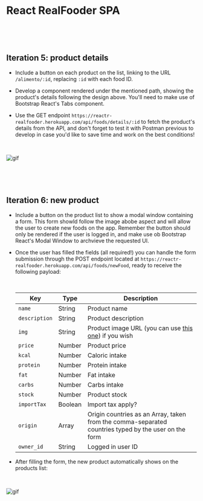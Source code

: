 # React RealFooder SPA

<p>&nbsp;</p>
<p>&nbsp;</p>

## Iteration 5: product details

- Include a button on each product on the list, linking to the URL `/alimento/:id`, replacing `:id` with each food ID. 

- Develop a component rendered under the mentioned path, showing the product's details following the design above. You'll need to make use of Bootstrap React's Tabs component.

-  Use the GET endpoint `https://reactr-realfooder.herokuapp.com/api/foods/details/:id` to fetch the product's details from the API, and don't forget to test it with Postman previous to develop in case you'd like to save time and work on the best conditions! <p>&nbsp;</p>

![gif](https://res.cloudinary.com/ironhack-german/video/upload/e_loop/v1591030188/vid6.gif)
<p>&nbsp;</p>
<p>&nbsp;</p>


## Iteration 6: new product

- Include a button on the product list to show a modal window containing a form. This form showld follow the image abobe aspect and will allow the user to create new foods on the app. Remember the button should only be rendered if the user is logged in, and make use ob Bootstrap React's Modal Window to archvieve the requested UI.

- Once the user has filled the fields (all required!) you can handle the form submission through the POST endpoint located at `https://reactr-realfooder.herokuapp.com/api/foods/newFood`, ready to receive the following payload: <p>&nbsp;</p>

  | Key        | Type           | Description  |
  | ------------- | ------------- | ------------- |
  | `name` | String | Product name  |
  | `description` | String | Product description  |
  | `img` | String | Product image URL (you can use [this one](https://res.cloudinary.com/ironhack-german/image/upload/v1591033289/no-image.jpg)) if you wish  |
  | `price` | Number | Product price  |
  | `kcal` | Number | Caloric intake  |
  | `protein` | Number | Protein intake  |
  | `fat` | Number | Fat intake  |
  | `carbs` | Number | Carbs intake  |
  | `stock` | Number | Product stock  |
  | `importTax` | Boolean | Import tax apply?  |
  | `origin` | Array | Origin countries as an Array, taken from the comma-separated countries typed by the user on the form |
  | `owner_id` | String | Logged in user ID  |
  
- After filling the form, the new product automatically shows on the products list:
<p>&nbsp;</p>

![gif](https://res.cloudinary.com/ironhack-german/video/upload/c_crop,h_685,w_1280/e_loop/v1591117166/Secuencia_01_1.gif)
